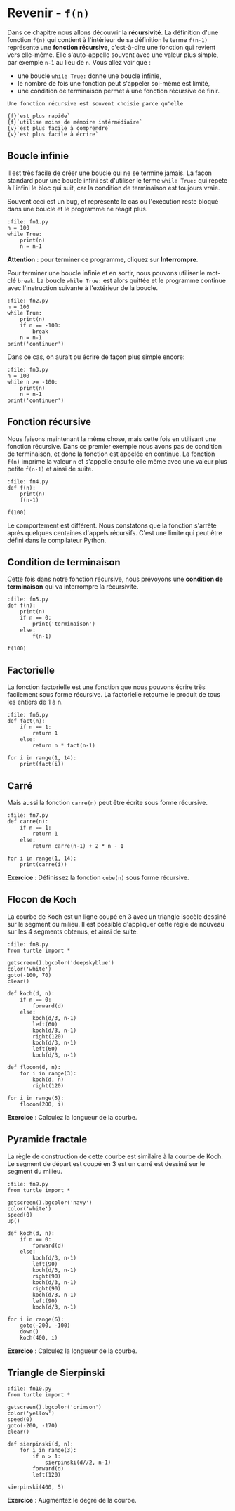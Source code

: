 # Revenir - `f(n)`

Dans ce chapitre nous allons découvrir la **récursivité**. La définition d'une fonction `f(n)` qui contient à l'intérieur de sa définition le terme `f(n-1)` représente une **fonction récursive**, c'est-à-dire une fonction qui revient vers elle-même. Elle s'auto-appelle souvent avec une valeur plus simple, par exemple `n-1` au lieu de `n`. Vous allez voir que :

- une boucle `while True:` donne une boucle infinie,
- le nombre de fois une fonction peut s'appeler soi-même est limité,
- une condition de terminaison permet à une fonction récursive de finir.

```{question}
Une fonction récursive est souvent choisie parce qu'elle

{f}`est plus rapide`  
{f}`utilise moins de mémoire intérmédiaire`  
{v}`est plus facile à comprendre`  
{v}`est plus facile à écrire`
```

## Boucle infinie

Il est très facile de créer une boucle qui ne se termine jamais. La façon standard pour une boucle infini est d'utiliser le terme `while True:` qui répète à l'infini le bloc qui suit, car la condition de terminaison est toujours vraie.

Souvent ceci est un bug, et représente le cas ou l'exécution reste bloqué dans une boucle et le programme ne réagit plus.

```{codeplay}
:file: fn1.py
n = 100
while True:
    print(n)
    n = n-1
```

**Attention** : pour terminer ce programme, cliquez sur **Interrompre**.

Pour terminer une boucle infinie et en sortir, nous pouvons utiliser le mot-clé `break`. La boucle `while True:` est alors quittée et le programme continue avec l'instruction suivante à l'extérieur de la boucle.

```{codeplay}
:file: fn2.py
n = 100
while True:
    print(n)
    if n == -100:
        break
    n = n-1
print('continuer')
```

Dans ce cas, on aurait pu écrire de façon plus simple encore:

```{codeplay}
:file: fn3.py
n = 100
while n >= -100:
    print(n)
    n = n-1
print('continuer')
```

## Fonction récursive

Nous faisons maintenant la même chose, mais cette fois en utilisant une fonction récursive. Dans ce premier exemple nous avons pas de condition de terminaison, et donc la fonction est appelée en continue. La fonction `f(n)` imprime la valeur `n` et s'appelle ensuite elle même avec une valeur plus petite `f(n-1)` et ainsi de suite.

```{codeplay}
:file: fn4.py
def f(n):
    print(n)
    f(n-1)

f(100)
```

Le comportement est différent. Nous constatons que la fonction s'arrête après quelques centaines d'appels récursifs. C'est une limite qui peut être défini dans le compilateur Python.

## Condition de terminaison

Cette fois dans notre fonction récursive, nous prévoyons une **condition de terminaison** qui va interrompre la récursivité.

```{codeplay}
:file: fn5.py
def f(n):
    print(n)
    if n == 0:
        print('terminaison')
    else:
        f(n-1)

f(100)
```

## Factorielle

La fonction factorielle est une fonction que nous pouvons écrire très facilement sous forme récursive. La factorielle retourne le produit de tous les entiers de 1 à n.

```{codeplay}
:file: fn6.py
def fact(n):
    if n == 1:
        return 1
    else:
        return n * fact(n-1)

for i in range(1, 14):
    print(fact(i))
```

## Carré

Mais aussi la fonction `carre(n)` peut être écrite sous forme récursive.

```{codeplay}
:file: fn7.py
def carre(n):
    if n == 1:
        return 1
    else:
        return carre(n-1) + 2 * n - 1

for i in range(1, 14):
    print(carre(i))
```

**Exercice** : Définissez la fonction `cube(n)` sous forme récursive.

## Flocon de Koch

La courbe de Koch est un ligne coupé en 3 avec un triangle isocèle dessiné sur le segment du milieu. Il est possible d'appliquer cette règle de nouveau sur les 4 segments obtenus, et ainsi de suite.

```{codeplay}
:file: fn8.py
from turtle import *

getscreen().bgcolor('deepskyblue')
color('white')
goto(-100, 70)
clear()

def koch(d, n):
    if n == 0:
        forward(d)
    else:
        koch(d/3, n-1)
        left(60)
        koch(d/3, n-1)
        right(120)
        koch(d/3, n-1)
        left(60)
        koch(d/3, n-1)
        
def flocon(d, n):
    for i in range(3):
        koch(d, n)
        right(120)
    
for i in range(5):
    flocon(200, i)
```

**Exercice** : Calculez la longueur de la courbe.

## Pyramide fractale

La règle de construction de cette courbe est similaire à la courbe de Koch. Le segment de départ est coupé en 3 est un carré est dessiné sur le segment du milieu.

```{codeplay}
:file: fn9.py
from turtle import *

getscreen().bgcolor('navy')
color('white')
speed(0)
up()

def koch(d, n):
    if n == 0:
        forward(d)
    else:
        koch(d/3, n-1)
        left(90)
        koch(d/3, n-1)
        right(90)
        koch(d/3, n-1)
        right(90)
        koch(d/3, n-1)
        left(90)
        koch(d/3, n-1)
    
for i in range(6):
    goto(-200, -100)
    down()
    koch(400, i)
```

**Exercice** : Calculez la longueur de la courbe.

## Triangle de Sierpinski

```{codeplay}
:file: fn10.py
from turtle import *

getscreen().bgcolor('crimson')
color('yellow')
speed(0)
goto(-200, -170)
clear()

def sierpinski(d, n):
    for i in range(3):
        if n > 1:
            sierpinski(d//2, n-1)
        forward(d)    
        left(120)
        
sierpinski(400, 5)
```

**Exercice** : Augmentez le degré de la courbe.
